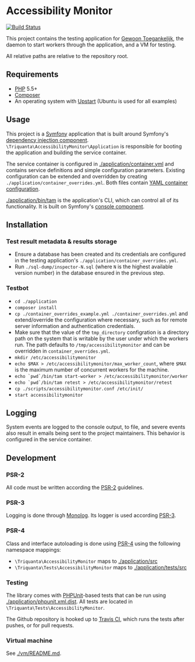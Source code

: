 # Accessibility Monitor

[![Build Status](https://travis-ci.org/KINGgemeenten/accessibilitymonitor.svg?branch=feature/rabbitmq)](https://travis-ci.org/KINGgemeenten/accessibilitymonitor)

This project contains the testing application for 
[Gewoon Toegankelijk](http://gewoontoegankelijk.nl), the daemon to start 
workers through the application, and a VM for testing.

All relative paths are relative to the repository root.

## Requirements
* [PHP](http://php.net) 5.5+
* [Composer](http://getcomposer.org)
* An operating system with [Upstart](http://upstart.ubuntu.com/) (Ubuntu is 
  used for all examples)

## Usage
This project is a [Symfony](http://symfony.com/) application that is built 
around Symfony's
[dependency injection component](http://symfony.com/doc/current/components/dependency_injection/introduction.html).
`\Triquanta\AccessibilityMonitor\Application` is responsible for booting the 
application and building the service container.

The service container is configured in
[./application/container.yml](./application/container.yml) and contains service 
definitions and simple configuration parameters. Existing configuration can be 
extended and overridden by creating `./application/container_overrides.yml`. 
Both files contain 
[YAML container configuration](http://symfony.com/doc/current/components/dependency_injection/introduction.html#setting-up-the-container-with-configuration-files). 

[./application/bin/tam](./application/bin/tam) is the application's CLI, which 
can control all of its functionality. It is built on Symfony's 
[console component](http://symfony.com/doc/current/components/console/introduction.html).

## Installation

### Test result metadata & results storage

* Ensure a database has been created and its credentials are configured in the
  testing application's `./application/container_overrides.yml`.
* Run `./sql-dump/inspector-N.sql` (where `N` is the highest available version
  number) in the database ensured in the previous step.

### Testbot

* `cd ./application`
* `composer install`
* `cp ./container_overrides_example.yml ./container_overrides.yml` and
  extend/override the configuration where necessary, such as for remote 
  server information and authentication credentials.
* Make sure that the value of the `tmp_directory` configration is a 
  directory path on the system that is writable by the user under which the 
  workers run. The path defaults to `/tmp/accessibilitymonitor` and can be 
  overridden in `container_overrides.yml`.
* `mkdir /etc/accessibilitymonitor`
* `echo $MAX > /etc/accessibilitymonitor/max_worker_count`, where `$MAX` is 
  the maximum number of concurrent workers for the machine.
* `` echo `pwd`/bin/tam start-worker > /etc/accessibilitymonitor/worker ``
* `` echo `pwd`/bin/tam retest > /etc/accessibilitymonitor/retest ``
* `cp ./scripts/accessibilitymonitor.conf /etc/init/`
* `start accessibilitymonitor`

## Logging
System events are logged to the console output, to file, and severe events also 
result in emails being sent to the project maintainers. This behavior is 
configured in the service container.

## Development

### PSR-2
All code must be written according the [PSR-2](http://www.php-fig.org/psr/psr-2/) guidelines.

### PSR-3
Logging is done through [Monolog](https://github.com/Seldaek/monolog). Its logger is used according 
[PSR-3](http://www.php-fig.org/psr/psr-3/).

### PSR-4
Class and interface autoloading is done using
[PSR-4](http://www.php-fig.org/psr/psr-4/) using the following namespace
mappings:

* `\Triquanta\AccessibilityMonitor` maps to [./application/src](./application/src)
* `\Triquanta\Tests\AccessibilityMonitor` maps to [./application/tests/src](./application/tests/src)

### Testing
The library comes with [PHPUnit](https://phpunit.de/)-based tests that can be
run using [./application/phpunit.xml.dist](./application/phpunit.xml.dist). 
All tests are located in `\Triquanta\Tests\AccessibilityMonitor`.

The Github repository is hooked up to [Travis CI](https://travis-ci.org/KINGgemeenten/accessibilitymonitor), which runs 
the tests after pushes, or for pull requests.

### Virtual machine
See [./vm/README.md](./vm/README.md).
